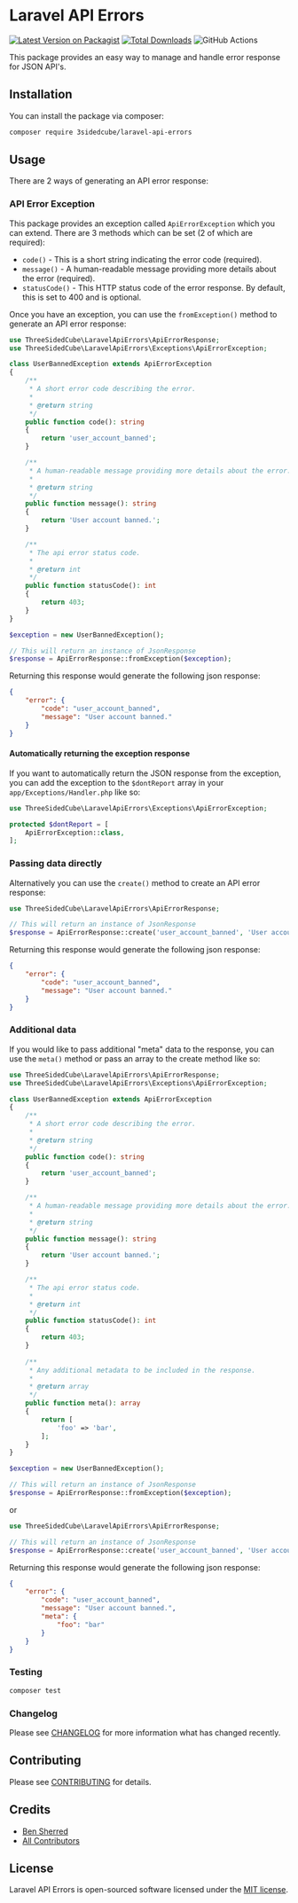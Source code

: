# Laravel API Errors

[![Latest Version on Packagist](https://img.shields.io/packagist/v/3sidedcube/laravel-api-errors.svg?style=flat-square)](https://packagist.org/packages/3sidedcube/laravel-api-errors)
[![Total Downloads](https://img.shields.io/packagist/dt/3sidedcube/laravel-api-errors.svg?style=flat-square)](https://packagist.org/packages/3sidedcube/laravel-api-errors)
![GitHub Actions](https://github.com/3sidedcube/laravel-api-errors/actions/workflows/run-tests.yml/badge.svg)

This package provides an easy way to manage and handle error response for JSON API's.

## Installation

You can install the package via composer:

```bash
composer require 3sidedcube/laravel-api-errors
```

## Usage

There are 2 ways of generating an API error response:

### API Error Exception

This package provides an exception called `ApiErrorException` which you can extend. There are 3 methods which can
be set (2 of which are required):

- `code()` - This is a short string indicating the error code (required).
- `message()` - A human-readable message providing more details about the error (required).
- `statusCode()` - This HTTP status code of the error response. By default, this is set to 400 and is optional.

Once you have an exception, you can use the `fromException()` method to generate an API error response:

```php
use ThreeSidedCube\LaravelApiErrors\ApiErrorResponse;
use ThreeSidedCube\LaravelApiErrors\Exceptions\ApiErrorException;

class UserBannedException extends ApiErrorException
{
    /**
     * A short error code describing the error.
     *
     * @return string
     */
    public function code(): string
    {
        return 'user_account_banned';
    }

    /**
     * A human-readable message providing more details about the error.
     *
     * @return string
     */
    public function message(): string
    {
        return 'User account banned.';
    }

    /**
     * The api error status code.
     *
     * @return int
     */
    public function statusCode(): int
    {
        return 403;
    }
}

$exception = new UserBannedException();

// This will return an instance of JsonResponse
$response = ApiErrorResponse::fromException($exception);
```

Returning this response would generate the following json response:

```json
{
    "error": {
        "code": "user_account_banned",
        "message": "User account banned."
    }
}
```

#### Automatically returning the exception response

If you want to automatically return the JSON response from the exception, you can add the exception to the `$dontReport`
array in your `app/Exceptions/Handler.php` like so:

```php
use ThreeSidedCube\LaravelApiErrors\Exceptions\ApiErrorException;

protected $dontReport = [
    ApiErrorException::class,
];
```

### Passing data directly

Alternatively you can use the `create()` method to create an API error response:

```php
use ThreeSidedCube\LaravelApiErrors\ApiErrorResponse;

// This will return an instance of JsonResponse
$response = ApiErrorResponse::create('user_account_banned', 'User account banned.', 403);
```

Returning this response would generate the following json response:

```json
{
    "error": {
        "code": "user_account_banned",
        "message": "User account banned."
    }
}
```

### Additional data

If you would like to pass additional "meta" data to the response, you can use the `meta()` method or pass an array to
the create method like so:

```php
use ThreeSidedCube\LaravelApiErrors\ApiErrorResponse;
use ThreeSidedCube\LaravelApiErrors\Exceptions\ApiErrorException;

class UserBannedException extends ApiErrorException
{
    /**
     * A short error code describing the error.
     *
     * @return string
     */
    public function code(): string
    {
        return 'user_account_banned';
    }

    /**
     * A human-readable message providing more details about the error.
     *
     * @return string
     */
    public function message(): string
    {
        return 'User account banned.';
    }

    /**
     * The api error status code.
     *
     * @return int
     */
    public function statusCode(): int
    {
        return 403;
    }
    
    /**
     * Any additional metadata to be included in the response.
     *
     * @return array
     */
    public function meta(): array
    {
        return [
            'foo' => 'bar',
        ];
    }
}

$exception = new UserBannedException();

// This will return an instance of JsonResponse
$response = ApiErrorResponse::fromException($exception);
```

or

```php
use ThreeSidedCube\LaravelApiErrors\ApiErrorResponse;

// This will return an instance of JsonResponse
$response = ApiErrorResponse::create('user_account_banned', 'User account banned.', 403, ['foo' => 'bar']);
```

Returning this response would generate the following json response:

```json
{
    "error": {
        "code": "user_account_banned",
        "message": "User account banned.",
        "meta": {
            "foo": "bar"
        }
    }
}
```

### Testing

```bash
composer test
```

### Changelog

Please see [CHANGELOG](CHANGELOG.md) for more information what has changed recently.

## Contributing

Please see [CONTRIBUTING](CONTRIBUTING.md) for details.

## Credits

-   [Ben Sherred](https://github.com/benshered)
-   [All Contributors](../../contributors)

## License

Laravel API Errors is open-sourced software licensed under the [MIT license](LICENSE.md).
